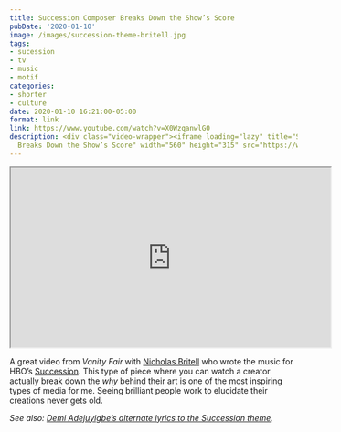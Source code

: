 ```yaml
---
title: Succession Composer Breaks Down the Show’s Score
pubDate: '2020-01-10'
image: /images/succession-theme-britell.jpg
tags:
- sucession
- tv
- music
- motif
categories:
- shorter
- culture
date: 2020-01-10 16:21:00-05:00
format: link
link: https://www.youtube.com/watch?v=X0WzqanwlG0
description: <div class="video-wrapper"><iframe loading="lazy" title="Succession Composer
  Breaks Down the Show’s Score" width="560" height="315" src="https://www.youtube.com...
---
```


<div class="video-wrapper"><iframe loading="lazy" title="Succession Composer Breaks Down the Show’s Score" width="560" height="315" src="https://www.youtube.com/embed/X0WzqanwlG0" allow="accelerometer; autoplay; encrypted-media; gyroscope; picture-in-picture" allowfullscreen></iframe></div>

A great video from *Vanity Fair* with [Nicholas Britell](https://www.nicholasbritell.com) who wrote the music for HBO’s [Succession](https://www.hbo.com/succession). This type of piece where you can watch a creator actually break down the _why_ behind their art is one of the most inspiring types of media for me. Seeing brilliant people work to elucidate their creations never gets old. 

*See also: [Demi Adejuyigbe’s alternate lyrics to the Succession theme](https://www.youtube.com/watch?v=e-6K2CjJ6dk).*
